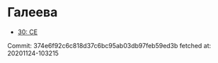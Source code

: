 # Галеева
- [30: CE](30.md)

Commit: 374e6f92c6c818d37c6bc95ab03db97feb59ed3b
 fetched at: 20201124-103215
